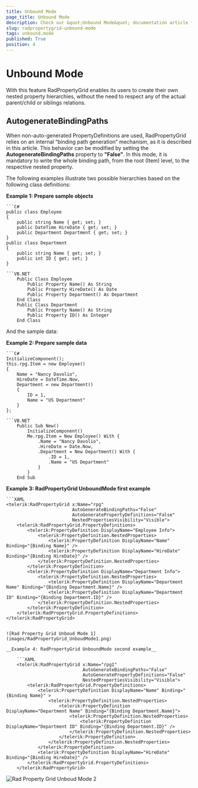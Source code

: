 ```yaml
---
title: Unbound Mode
page_title: Unbound Mode
description: Check our &quot;Unbound Mode&quot; documentation article for the RadPropertyGrid {{ site.framework_name }} control.
slug: radpropertygrid-unbound-mode
tags: unbound,mode
published: True
position: 4
---
```


# Unbound Mode

With this feature RadPropertyGrid enables its users to create their own nested property hierarchies, without the need to respect any of the actual parent/child or siblings relations. 

## AutogenerateBindingPaths

When non-auto-generated PropertyDefinitions are used, RadPropertyGrid relies on an internal “binding path generation” mechanism, as it is described in this article. This behavior can be modified by setting the __AutogenerateBindingPaths__ property to __"False"__. In this mode, it is mandatory to write the whole binding path, from the root (Item) level, to the respective nested property. 

The following examples illustrate two possible hierarchies based on the following class definitions:

__Example 1: Prepare sample objects__

	```C#
	public class Employee
	{
	    public string Name { get; set; }
	    public DateTime HireDate { get; set; }
	    public Department Department { get; set; }
	}
	public class Department
	{
	    public string Name { get; set; }
	    public int ID { get; set; }
	}
```
```VB.NET
	Public Class Employee
	    Public Property Name() As String
	    Public Property HireDate() As Date
	    Public Property Department() As Department
	End Class
	Public Class Department
	    Public Property Name() As String
	    Public Property ID() As Integer
	End Class
```

And the sample data:

__Example 2: Prepare sample data__

	```C#
	InitializeComponent();
	this.rpg.Item = new Employee()
	{
	    Name = "Nancy Davolio",
	    HireDate = DateTime.Now,
	    Department = new Department()
	    {
	        ID = 1,
	        Name = "US Department"
	    }
	};
```
```VB.NET
	Public Sub New()
	    InitializeComponent()
	    Me.rpg.Item = New Employee() With {
	        .Name = "Nancy Davolio",
	        .HireDate = Date.Now,
	        .Department = New Department() With {
	            .ID = 1,
	            .Name = "US Department"
	        }
	    }
	End Sub
```

__Example 3: RadPropertyGrid UnboundMode first example__

	```XAML
	<telerik:RadPropertyGrid x:Name="rpg" 
	                         AutoGenerateBindingPaths="False" 
	                         AutoGeneratePropertyDefinitions="False" 
	                         NestedPropertiesVisibility="Visible">
	    <telerik:RadPropertyGrid.PropertyDefinitions>
	        <telerik:PropertyDefinition DisplayName="Employee Info">
	            <telerik:PropertyDefinition.NestedProperties>
	                <telerik:PropertyDefinition DisplayName="Name" Binding="{Binding Name}" />
	                <telerik:PropertyDefinition DisplayName="HireDate" Binding="{Binding HireDate}" />
	            </telerik:PropertyDefinition.NestedProperties>
	        </telerik:PropertyDefinition>
	        <telerik:PropertyDefinition DisplayName="Department Info">
	            <telerik:PropertyDefinition.NestedProperties>
	                <telerik:PropertyDefinition DisplayName="Department Name" Binding="{Binding Department.Name}" />
	                <telerik:PropertyDefinition DisplayName="Department ID" Binding="{Binding Department.ID}" />
	            </telerik:PropertyDefinition.NestedProperties>
	        </telerik:PropertyDefinition>
	    </telerik:RadPropertyGrid.PropertyDefinitions>
	</telerik:RadPropertyGrid>
```

![Rad Property Grid Unboud Mode 1](images/RadPropertyGrid_UnboudMode1.png)

__Example 4: RadPropertyGrid UnboundMode second example__

	```XAML
	<telerik:RadPropertyGrid x:Name="rpg1" 
	                         AutoGenerateBindingPaths="False" 
	                         AutoGeneratePropertyDefinitions="False" 
	                         NestedPropertiesVisibility="Visible">
	    <telerik:RadPropertyGrid.PropertyDefinitions>
	        <telerik:PropertyDefinition DisplayName="Name" Binding="{Binding Name}" >
	            <telerik:PropertyDefinition.NestedProperties>
	                <telerik:PropertyDefinition DisplayName="Department Name" Binding="{Binding Department.Name}">
	                    <telerik:PropertyDefinition.NestedProperties>
	                        <telerik:PropertyDefinition DisplayName="Department ID" Binding="{Binding Department.ID}" />
	                    </telerik:PropertyDefinition.NestedProperties>
	                </telerik:PropertyDefinition>
	            </telerik:PropertyDefinition.NestedProperties>
	        </telerik:PropertyDefinition>
	        <telerik:PropertyDefinition DisplayName="HireDate" Binding="{Binding HireDate}" />
	    </telerik:RadPropertyGrid.PropertyDefinitions>
	</telerik:RadPropertyGrid>
```

![Rad Property Grid Unboud Mode 2](images/RadPropertyGrid_UnboudMode2.png)
